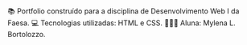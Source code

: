 📚 Portfolio construído para a disciplina de Desenvolvimento Web I da Faesa.
💻 Tecnologias utilizadas: HTML e CSS.
👩🏻‍🎓 Aluna: Mylena L. Bortolozzo.
